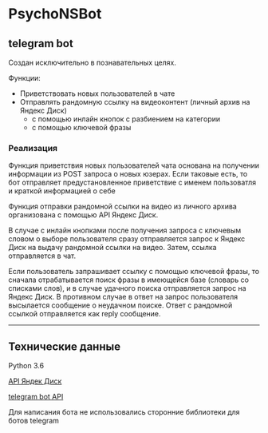 # PsychoNSBot

## telegram bot

Создан исключительно в познавательных целях.

Функции:
* Приветствовать новых пользователей в чате
* Отправлять рандомную ссылку на видеоконтент (личный архив на Яндекс Диск)
    * с помощью инлайн кнопок с разбиением на категории
    * с помощью ключевой фразы

### Реализация

Функция приветствия новых пользователей чата основана на получении
информации из POST запроса о новых юзерах. Если таковые есть, то бот
отправляет предустановленное приветствие с именем пользоватля и краткой информацией о себе

Функция отправки рандомной ссылки на видео из личного архива организована
с помощью API Яндекс Диск.

В случае с инлайн кнопками после получения запроса с ключевым словом о выборе пользователя
сразу отправляется запрос к Яндекс Диск на выдачу рандомной ссылки на видео.
Затем, ссылка отправляется в чат.

Если пользователь запрашивает ссылку с помощью ключевой фразы, то сначала отрабатывается
поиск фразы в имеющейся базе (словарь со списками слов), и в случае удачного поиска отправляется
запрос на Яндекс Диск. В противном случае в ответ на запрос пользователя высылается сообщение о
неудачном поиске. Ответ с рандомной ссылкой отправляется как reply сообщение.

---

## Технические данные

Python 3.6

[API Яндек Диск](https://tech.yandex.ru/disk/api/concepts/about-docpage/ "документация по API Яндекс Диск")

[telegram bot API](https://core.telegram.org/bots/api "документация по API telegram bot")

Для написания бота не использовались сторонние библиотеки для ботов telegram
